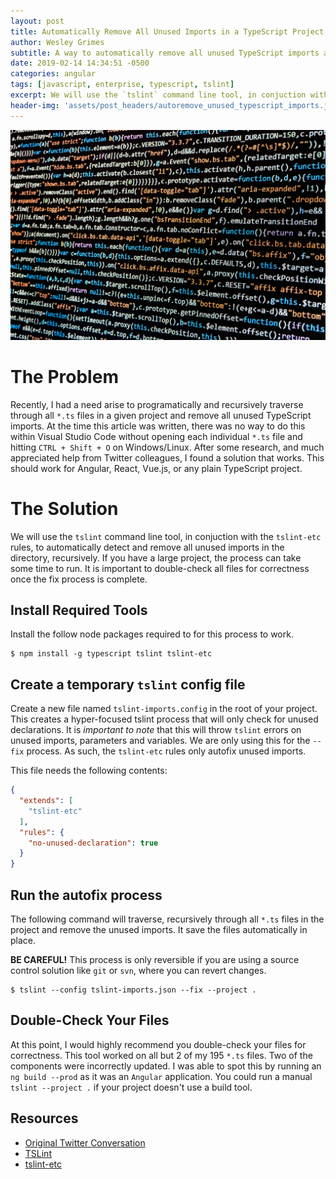 ```yaml
---
layout: post
title: Automatically Remove All Unused Imports in a TypeScript Project
author: Wesley Grimes
subtitle: A way to automatically remove all unused TypeScript imports across all files in a project
date: 2019-02-14 14:34:51 -0500
categories: angular
tags: [javascript, enterprise, typescript, tslint]
excerpt: We will use the `tslint` command line tool, in conjuction with the `tslint-etc` rules, to automatically detect and remove all unused imports in the directory, recursively. If you have a large project, the process can take some time to run. It is important to double-check all files for correctness once the fix process is complete.
header-img: 'assets/post_headers/autoremove_unused_typescript_imports.jpg'
---
```


![](/assets/post_headers/autoremove_unused_typescript_imports.jpg)

# The Problem

Recently, I had a need arise to programatically and recursively traverse through all `*.ts` files in a given project and remove all unused TypeScript imports. At the time this article was written, there was no way to do this within Visual Studio Code without opening each individual `*.ts` file and hitting `CTRL + Shift + O` on Windows/Linux. After some research, and much appreciated help from Twitter colleagues, I found a solution that works. This should work for Angular, React, Vue.js, or any plain TypeScript project.

# The Solution

We will use the `tslint` command line tool, in conjuction with the `tslint-etc` rules, to automatically detect and remove all unused imports in the directory, recursively. If you have a large project, the process can take some time to run. It is important to double-check all files for correctness once the fix process is complete.

## Install Required Tools

Install the follow node packages required to for this process to work. 

```shell
$ npm install -g typescript tslint tslint-etc
```

## Create a temporary `tslint` config file

Create a new file named `tslint-imports.config` in the root of your project. This creates a hyper-focused tslint process that will only check for unused declarations. It is _important to note_ that this will throw `tslint` errors on unused imports, parameters and variables. We are only using this for the `--fix` process. As such, the `tslint-etc` rules only autofix unused imports. 

This file needs the following contents:

```json
{
  "extends": [
    "tslint-etc"
  ],
  "rules": {
    "no-unused-declaration": true
  }
}
```

## Run the autofix process
The following command will traverse, recursively through all `*.ts` files in the project and remove the unused imports. It save the files automatically in place. 

**BE CAREFUL!** This process is only reversible if you are using a source control solution like `git` or `svn`, where you can revert changes.

```shell
$ tslint --config tslint-imports.json --fix --project .
```

## Double-Check Your Files

At this point, I would highly recommend you double-check your files for correctness. This tool worked on all but 2 of my 195 `*.ts` files. Two of the components were incorrectly updated. I was able to spot this by running an `ng build --prod` as it was an `Angular` application. You could run a manual `tslint --project .` if your project doesn't use a build tool.

## Resources

* [Original Twitter Conversation](https://twitter.com/wesgrimes/status/1096134870726774787)
* [TSLint](https://palantir.github.io/tslint/usage/cli/)
* [tslint-etc](https://cartant.github.io/tslint-etc/)
